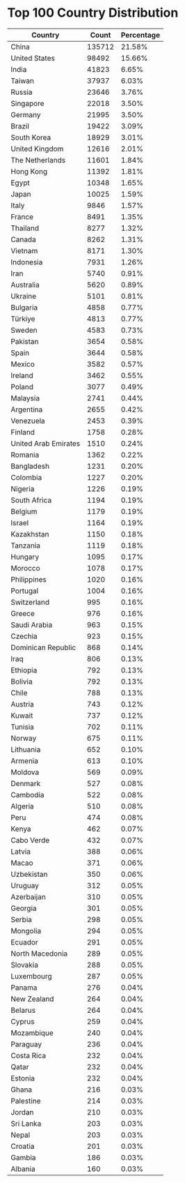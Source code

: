 # Top 100 Country Distribution
| Country | Count | Percentage |
|----|----|----|
| China | 135712 | 21.58% |
| United States | 98492 | 15.66% |
| India | 41823 | 6.65% |
| Taiwan | 37937 | 6.03% |
| Russia | 23646 | 3.76% |
| Singapore | 22018 | 3.50% |
| Germany | 21995 | 3.50% |
| Brazil | 19422 | 3.09% |
| South Korea | 18929 | 3.01% |
| United Kingdom | 12616 | 2.01% |
| The Netherlands | 11601 | 1.84% |
| Hong Kong | 11392 | 1.81% |
| Egypt | 10348 | 1.65% |
| Japan | 10025 | 1.59% |
| Italy | 9846 | 1.57% |
| France | 8491 | 1.35% |
| Thailand | 8277 | 1.32% |
| Canada | 8262 | 1.31% |
| Vietnam | 8171 | 1.30% |
| Indonesia | 7931 | 1.26% |
| Iran | 5740 | 0.91% |
| Australia | 5620 | 0.89% |
| Ukraine | 5101 | 0.81% |
| Bulgaria | 4858 | 0.77% |
| Türkiye | 4813 | 0.77% |
| Sweden | 4583 | 0.73% |
| Pakistan | 3654 | 0.58% |
| Spain | 3644 | 0.58% |
| Mexico | 3582 | 0.57% |
| Ireland | 3462 | 0.55% |
| Poland | 3077 | 0.49% |
| Malaysia | 2741 | 0.44% |
| Argentina | 2655 | 0.42% |
| Venezuela | 2453 | 0.39% |
| Finland | 1758 | 0.28% |
| United Arab Emirates | 1510 | 0.24% |
| Romania | 1362 | 0.22% |
| Bangladesh | 1231 | 0.20% |
| Colombia | 1227 | 0.20% |
| Nigeria | 1226 | 0.19% |
| South Africa | 1194 | 0.19% |
| Belgium | 1179 | 0.19% |
| Israel | 1164 | 0.19% |
| Kazakhstan | 1150 | 0.18% |
| Tanzania | 1119 | 0.18% |
| Hungary | 1095 | 0.17% |
| Morocco | 1078 | 0.17% |
| Philippines | 1020 | 0.16% |
| Portugal | 1004 | 0.16% |
| Switzerland | 995 | 0.16% |
| Greece | 976 | 0.16% |
| Saudi Arabia | 963 | 0.15% |
| Czechia | 923 | 0.15% |
| Dominican Republic | 868 | 0.14% |
| Iraq | 806 | 0.13% |
| Ethiopia | 792 | 0.13% |
| Bolivia | 792 | 0.13% |
| Chile | 788 | 0.13% |
| Austria | 743 | 0.12% |
| Kuwait | 737 | 0.12% |
| Tunisia | 702 | 0.11% |
| Norway | 675 | 0.11% |
| Lithuania | 652 | 0.10% |
| Armenia | 613 | 0.10% |
| Moldova | 569 | 0.09% |
| Denmark | 527 | 0.08% |
| Cambodia | 522 | 0.08% |
| Algeria | 510 | 0.08% |
| Peru | 474 | 0.08% |
| Kenya | 462 | 0.07% |
| Cabo Verde | 432 | 0.07% |
| Latvia | 388 | 0.06% |
| Macao | 371 | 0.06% |
| Uzbekistan | 350 | 0.06% |
| Uruguay | 312 | 0.05% |
| Azerbaijan | 310 | 0.05% |
| Georgia | 301 | 0.05% |
| Serbia | 298 | 0.05% |
| Mongolia | 294 | 0.05% |
| Ecuador | 291 | 0.05% |
| North Macedonia | 289 | 0.05% |
| Slovakia | 288 | 0.05% |
| Luxembourg | 287 | 0.05% |
| Panama | 276 | 0.04% |
| New Zealand | 264 | 0.04% |
| Belarus | 264 | 0.04% |
| Cyprus | 259 | 0.04% |
| Mozambique | 240 | 0.04% |
| Paraguay | 236 | 0.04% |
| Costa Rica | 232 | 0.04% |
| Qatar | 232 | 0.04% |
| Estonia | 232 | 0.04% |
| Ghana | 216 | 0.03% |
| Palestine | 214 | 0.03% |
| Jordan | 210 | 0.03% |
| Sri Lanka | 203 | 0.03% |
| Nepal | 203 | 0.03% |
| Croatia | 201 | 0.03% |
| Gambia | 186 | 0.03% |
| Albania | 160 | 0.03% |

